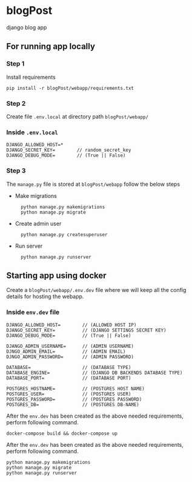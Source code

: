 # blogPost

django blog app

## For running app locally

### Step 1

Install requirements

`pip install -r blogPost/webapp/requirements.txt`

### Step 2

Create file `.env.local` at directory path `blogPost/webapp/`

### Inside `.env.local`

    DJANGO_ALLOWED_HOST=*
    DJANGO_SECRET_KEY=        // random_secret_key
    DJANGO_DEBUG_MODE=        // (True || False)

### Step 3

The `manage.py` file is stored at `blogPost/webapp` follow the below steps

- Make migrations

        python manage.py makemigrations
        python manage.py migrate

- Create admin user

        python manage.py createsuperuser

- Run server

        python manage.py runserver

## Starting app using docker

Create a `blogPost/webapp/.env.dev` file where we will keep all the config details for hosting the webapp.

### Inside `env.dev` file

    DJANGO_ALLOWED_HOST=        // (ALLOWED HOST IP)
    DJANGO_SECRET_KEY=          // (DJANGO SETTINGS SECRET KEY)
    DJANGO_DEBUG_MODE=          // (True || False)

    DJANGO_ADMIN_USERNAME=      // (ADMIN USERNAME)
    DJNGO_ADMIN_EMAIL=          // (ADMIN EMAIL)
    DJNGO_ADMIN_PASSWORD=       // (ADMIN PASSWORD)

    DATABASE=                   // (DATABASE TYPE)
    DATABASE_ENGINE=            // (DJANGO DB BACKENDS DATABASE TYPE)
    DATABASE_PORT=              // (DATABASE PORT)

    POSTGRES_HOSTNAME=          // (POSTGRES HOST NAME)
    POSTGRES_USER=              // (POSTGRES USER)
    POSTGRES_PASSWORD=          // (POSTGRES PASSWORD)
    POSTGRES_DB=                // (POSTGRES DB-NAME)

After the `env.dev` has been created as the above needed requirements, perform following command.

    docker-compose build && docker-compose up

After the `env.dev` has been created as the above needed requirements, perform following command.

    python manage.py makemigrations
    python manage.py migrate
    python manage.py runserver
